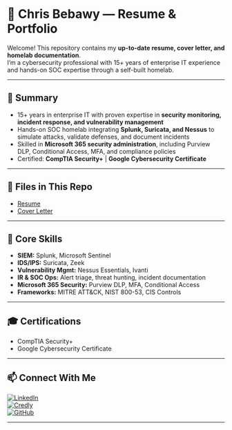 # 📄 Chris Bebawy — Resume & Portfolio  

Welcome! This repository contains my **up-to-date resume, cover letter, and homelab documentation**.  
I’m a cybersecurity professional with 15+ years of enterprise IT experience and hands-on SOC expertise through a self-built homelab.  

---

## 🔑 Summary  

- 15+ years in enterprise IT with proven expertise in **security monitoring, incident response, and vulnerability management**  
- Hands-on SOC homelab integrating **Splunk, Suricata, and Nessus** to simulate attacks, validate defenses, and document incidents  
- Skilled in **Microsoft 365 security administration**, including Purview DLP, Conditional Access, MFA, and compliance policies  
- Certified: **CompTIA Security+** | **Google Cybersecurity Certificate**  

---

## 📂 Files in This Repo  

- [Resume](https://github.com/user-attachments/files/21936776/Chris.Bebawy_Resume.pdf)
- [Cover Letter](https://github.com/user-attachments/files/21936784/Chris.Bebawy_Cover.Letter.pdf)



---

## 🧰 Core Skills  

- **SIEM:** Splunk, Microsoft Sentinel  
- **IDS/IPS:** Suricata, Zeek  
- **Vulnerability Mgmt:** Nessus Essentials, Ivanti  
- **IR & SOC Ops:** Alert triage, threat hunting, incident documentation  
- **Microsoft 365 Security:** Purview DLP, MFA, Conditional Access  
- **Frameworks:** MITRE ATT&CK, NIST 800-53, CIS Controls  

---

## 🎓 Certifications  

- CompTIA Security+  
- Google Cybersecurity Certificate  

---

## 📫 Connect With Me  

[![LinkedIn](https://img.shields.io/badge/LinkedIn-Connect-blue?style=flat&logo=linkedin)](https://www.linkedin.com/in/chrisbebawy/)  
[![Credly](https://img.shields.io/badge/Credly-Certifications-orange?style=flat&logo=credly)](https://www.credly.com/users/chris-bebawy)  
[![GitHub](https://img.shields.io/badge/GitHub-Portfolio-black?style=flat&logo=github)](https://github.com/MrPeanutButters)  

---
